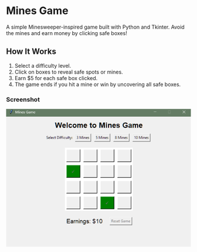 # Mines Game

A simple Minesweeper-inspired game built with Python and Tkinter. Avoid the mines and earn money by clicking safe boxes!

## How It Works
1. Select a difficulty level.
2. Click on boxes to reveal safe spots or mines.
3. Earn $5 for each safe box clicked.
4. The game ends if you hit a mine or win by uncovering all safe boxes.

### Screenshot
![Game Screenshot](https://github.com/Niel07-cyber/mines-game/blob/main/Screenshot%202025-01-02%20010948.png)
